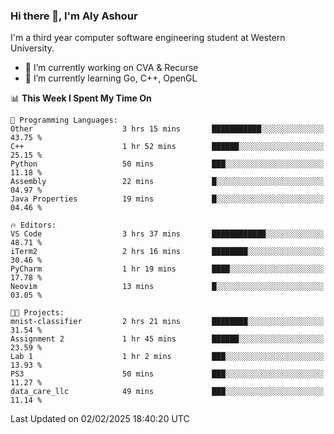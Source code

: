 ### Hi there 👋, I'm Aly Ashour
I'm a third year computer software engineering student at Western University.

- 🔭 I’m currently working on CVA & Recurse
- 🌱 I’m currently learning Go, C++, OpenGL

<!--START_SECTION:waka-->
📊 **This Week I Spent My Time On** 

```text
💬 Programming Languages: 
Other                    3 hrs 15 mins       ███████████░░░░░░░░░░░░░░   43.75 % 
C++                      1 hr 52 mins        ██████░░░░░░░░░░░░░░░░░░░   25.15 % 
Python                   50 mins             ███░░░░░░░░░░░░░░░░░░░░░░   11.18 % 
Assembly                 22 mins             █░░░░░░░░░░░░░░░░░░░░░░░░   04.97 % 
Java Properties          19 mins             █░░░░░░░░░░░░░░░░░░░░░░░░   04.46 % 

🔥 Editors: 
VS Code                  3 hrs 37 mins       ████████████░░░░░░░░░░░░░   48.71 % 
iTerm2                   2 hrs 16 mins       ████████░░░░░░░░░░░░░░░░░   30.46 % 
PyCharm                  1 hr 19 mins        ████░░░░░░░░░░░░░░░░░░░░░   17.78 % 
Neovim                   13 mins             █░░░░░░░░░░░░░░░░░░░░░░░░   03.05 % 

🐱‍💻 Projects: 
mnist-classifier         2 hrs 21 mins       ████████░░░░░░░░░░░░░░░░░   31.54 % 
Assignment 2             1 hr 45 mins        ██████░░░░░░░░░░░░░░░░░░░   23.59 % 
Lab 1                    1 hr 2 mins         ███░░░░░░░░░░░░░░░░░░░░░░   13.93 % 
PS3                      50 mins             ███░░░░░░░░░░░░░░░░░░░░░░   11.27 % 
data_care_llc            49 mins             ███░░░░░░░░░░░░░░░░░░░░░░   11.14 % 
```


 Last Updated on 02/02/2025 18:40:20 UTC
<!--END_SECTION:waka-->
